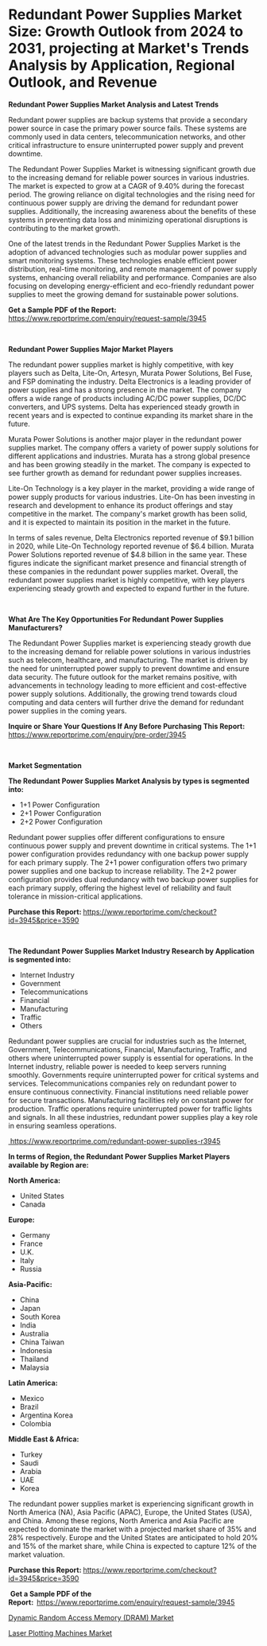 <p><h1>Redundant Power Supplies Market Size: Growth Outlook from 2024 to 2031, projecting at Market's Trends Analysis by Application, Regional Outlook, and Revenue</h1></p><p><strong>Redundant Power Supplies Market Analysis and Latest Trends</strong></p>
<p><p>Redundant power supplies are backup systems that provide a secondary power source in case the primary power source fails. These systems are commonly used in data centers, telecommunication networks, and other critical infrastructure to ensure uninterrupted power supply and prevent downtime.</p><p>The Redundant Power Supplies Market is witnessing significant growth due to the increasing demand for reliable power sources in various industries. The market is expected to grow at a CAGR of 9.40% during the forecast period. The growing reliance on digital technologies and the rising need for continuous power supply are driving the demand for redundant power supplies. Additionally, the increasing awareness about the benefits of these systems in preventing data loss and minimizing operational disruptions is contributing to the market growth.</p><p>One of the latest trends in the Redundant Power Supplies Market is the adoption of advanced technologies such as modular power supplies and smart monitoring systems. These technologies enable efficient power distribution, real-time monitoring, and remote management of power supply systems, enhancing overall reliability and performance. Companies are also focusing on developing energy-efficient and eco-friendly redundant power supplies to meet the growing demand for sustainable power solutions.</p></p>
<p><strong>Get a Sample PDF of the Report:&nbsp;</strong> <a href="https://www.reportprime.com/enquiry/request-sample/3945">https://www.reportprime.com/enquiry/request-sample/3945</a></p>
<p>&nbsp;</p>
<p><strong>Redundant Power Supplies Major Market Players</strong></p>
<p><p>The redundant power supplies market is highly competitive, with key players such as Delta, Lite-On, Artesyn, Murata Power Solutions, Bel Fuse, and FSP dominating the industry. Delta Electronics is a leading provider of power supplies and has a strong presence in the market. The company offers a wide range of products including AC/DC power supplies, DC/DC converters, and UPS systems. Delta has experienced steady growth in recent years and is expected to continue expanding its market share in the future.</p><p>Murata Power Solutions is another major player in the redundant power supplies market. The company offers a variety of power supply solutions for different applications and industries. Murata has a strong global presence and has been growing steadily in the market. The company is expected to see further growth as demand for redundant power supplies increases.</p><p>Lite-On Technology is a key player in the market, providing a wide range of power supply products for various industries. Lite-On has been investing in research and development to enhance its product offerings and stay competitive in the market. The company's market growth has been solid, and it is expected to maintain its position in the market in the future.</p><p>In terms of sales revenue, Delta Electronics reported revenue of $9.1 billion in 2020, while Lite-On Technology reported revenue of $6.4 billion. Murata Power Solutions reported revenue of $4.8 billion in the same year. These figures indicate the significant market presence and financial strength of these companies in the redundant power supplies market. Overall, the redundant power supplies market is highly competitive, with key players experiencing steady growth and expected to expand further in the future.</p></p>
<p>&nbsp;</p>
<p><strong>What Are The Key Opportunities For Redundant Power Supplies Manufacturers?</strong></p>
<p><p>The Redundant Power Supplies market is experiencing steady growth due to the increasing demand for reliable power solutions in various industries such as telecom, healthcare, and manufacturing. The market is driven by the need for uninterrupted power supply to prevent downtime and ensure data security. The future outlook for the market remains positive, with advancements in technology leading to more efficient and cost-effective power supply solutions. Additionally, the growing trend towards cloud computing and data centers will further drive the demand for redundant power supplies in the coming years.</p></p>
<p><strong>Inquire or Share Your Questions If Any Before Purchasing This Report:</strong> <a href="https://www.reportprime.com/enquiry/pre-order/3945">https://www.reportprime.com/enquiry/pre-order/3945</a></p>
<p>&nbsp;</p>
<p><strong>Market Segmentation</strong></p>
<p><strong>The Redundant Power Supplies Market Analysis by types is segmented into:</strong></p>
<p><ul><li>1+1 Power Configuration</li><li>2+1 Power Configuration</li><li>2+2 Power Configuration</li></ul></p>
<p><p>Redundant power supplies offer different configurations to ensure continuous power supply and prevent downtime in critical systems. The 1+1 power configuration provides redundancy with one backup power supply for each primary supply. The 2+1 power configuration offers two primary power supplies and one backup to increase reliability. The 2+2 power configuration provides dual redundancy with two backup power supplies for each primary supply, offering the highest level of reliability and fault tolerance in mission-critical applications.</p></p>
<p><strong>Purchase this Report:&nbsp;</strong><a href="https://www.reportprime.com/checkout?id=3945&price=3590">https://www.reportprime.com/checkout?id=3945&price=3590</a></p>
<p>&nbsp;</p>
<p><strong>The Redundant Power Supplies Market Industry Research by Application is segmented into:</strong></p>
<p><ul><li>Internet Industry</li><li>Government</li><li>Telecommunications</li><li>Financial</li><li>Manufacturing</li><li>Traffic</li><li>Others</li></ul></p>
<p><p>Redundant power supplies are crucial for industries such as the Internet, Government, Telecommunications, Financial, Manufacturing, Traffic, and others where uninterrupted power supply is essential for operations. In the Internet industry, reliable power is needed to keep servers running smoothly. Governments require uninterrupted power for critical systems and services. Telecommunications companies rely on redundant power to ensure continuous connectivity. Financial institutions need reliable power for secure transactions. Manufacturing facilities rely on constant power for production. Traffic operations require uninterrupted power for traffic lights and signals. In all these industries, redundant power supplies play a key role in ensuring seamless operations.</p></p>
<p><a href="https://www.reportprime.com/redundant-power-supplies-r3945">&nbsp;https://www.reportprime.com/redundant-power-supplies-r3945</a></p>
<p><strong>In terms of Region, the Redundant Power Supplies Market Players available by Region are:</strong></p>
<p>
    <p> <strong> North America: </strong>
        <ul>
            <li>United States</li>
            <li>Canada</li>
        </ul>
        </p> 
    <p> <strong> Europe: </strong>
        <ul>
            <li>Germany</li>
            <li>France</li>
            <li>U.K.</li>
            <li>Italy</li>
            <li>Russia</li>
        </ul>
        </p> 
    <p> <strong> Asia-Pacific: </strong>
        <ul>
            <li>China</li>
            <li>Japan</li>
            <li>South Korea</li>
            <li>India</li>
            <li>Australia</li>
            <li>China Taiwan</li>
            <li>Indonesia</li>
            <li>Thailand</li>
            <li>Malaysia</li>
        </ul>
        </p> 
    <p> <strong> Latin America: </strong>
        <ul>
            <li>Mexico</li>
            <li>Brazil</li>
            <li>Argentina Korea</li>
            <li>Colombia</li>
        </ul>
        </p> 
    <p> <strong> Middle East & Africa: </strong>
        <ul>
            <li>Turkey</li>
            <li>Saudi</li>
            <li>Arabia</li>
            <li>UAE</li>
            <li>Korea</li>
        </ul>
    </p>
    </p>
<p><p>The redundant power supplies market is experiencing significant growth in North America (NA), Asia Pacific (APAC), Europe, the United States (USA), and China. Among these regions, North America and Asia Pacific are expected to dominate the market with a projected market share of 35% and 28% respectively. Europe and the United States are anticipated to hold 20% and 15% of the market share, while China is expected to capture 12% of the market valuation.</p></p>
<p><strong>Purchase this Report: </strong><a href="https://www.reportprime.com/checkout?id=3945&price=3590">https://www.reportprime.com/checkout?id=3945&price=3590</a></p>
<p>&nbsp;<strong>Get a Sample PDF of the Report:&nbsp;&nbsp;</strong><a href="https://www.reportprime.com/enquiry/request-sample/3945">https://www.reportprime.com/enquiry/request-sample/3945</a></p>
<p><strong></strong></p>
<p><p><a href="https://github.com/FassouRP/Market-Research-Report-List-6/blob/main/dynamic-random-access-memory-dram-market.md">Dynamic Random Access Memory (DRAM) Market</a></p><p><a href="https://issuu.com/reportprime-2/docs/laser-plotting-machines-market-size_ec1b6acde93f06">Laser Plotting Machines Market</a></p></p>